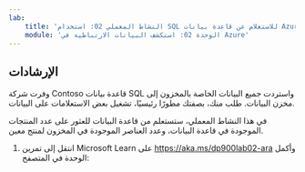 ```yaml
---
lab:
    title: 'النشاط المعملي 02: استخدام SQL للاستعلام عن قاعدة بيانات Azure SQL'
    module: 'الوحدة 02: استكشف البيانات الارتباطية في Azure'
---
```


## الإرشادات
وفرت شركة Contoso قاعدة بيانات SQL واستردت جميع البيانات الخاصة بالمخزون إلى مخزن البيانات. طلب منك، بصفتك مطورًا رئيسيًا، تشغيل بعض الاستعلامات على البيانات.

في هذا النشاط المعملي، ستستعلم من قاعدة البيانات للعثور على عدد المنتجات الموجودة في قاعدة البيانات، وعدد العناصر الموجودة في المخزون لمنتج معين.

1.	انتقل إلى تمرين Microsoft Learn على https://aka.ms/dp900lab02-ara وأكمل الوحدة في المتصفح: 
